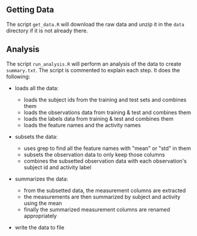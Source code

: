 ## Getting Data

The script `get_data.R` will download the raw data and unzip it in the `data`
directory if it is not already there.

## Analysis

The script `run_analysis.R` will perform an analysis of the data to create
`summary.txt`. The script is commented to explain each step. It does the
following:

* loads all the data:
  * loads the subject ids from the training and test sets and combines them
  * loads the observations data from training & test and combines them
  * loads the labels data from training & test and combines them
  * loads the feature names and the activity names

* subsets the data:
  * uses grep to find all the feature names with "mean" or "std" in them
  * subsets the observation data to only keep those columns
  * combines the subsetted observation data with each observation's subject id
    and activity label

* summarizes the data:
  * from the subsetted data, the measurement columns are extracted
  * the measurements are then summarized by subject and activity using the mean
  * finally the summarized measurement columns are renamed appropriately

* write the data to file
